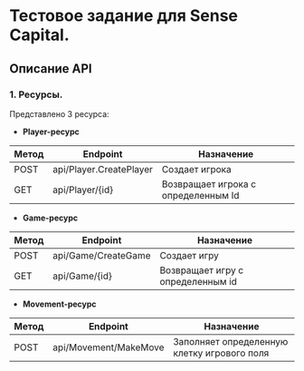 # Тестовое задание для Sense Capital.

## Описание API

### 1. Ресурсы.

Представлено 3 ресурса:

- **Player-ресурс**

| Метод | Endpoint                | Назначение                          |
|-------|-------------------------|-------------------------------------|
| POST  | api/Player.CreatePlayer | Создает игрока                      |
| GET   | api/Player/{id}         | Возвращает игрока с определенным Id |

- **Game-ресурс**

| Метод | Endpoint            | Назначение                        |
|-------|---------------------|-----------------------------------|
| POST  | api/Game/CreateGame | Создает игру                      |
| GET   | api/Game/{id}       | Возвращает игру с определенным id |


- **Movement-ресурс**

| Метод | Endpoint              | Назначение                                  |
|-------|-----------------------|---------------------------------------------|
| POST  | api/Movement/MakeMove | Заполняет определенную клетку игрового поля |
